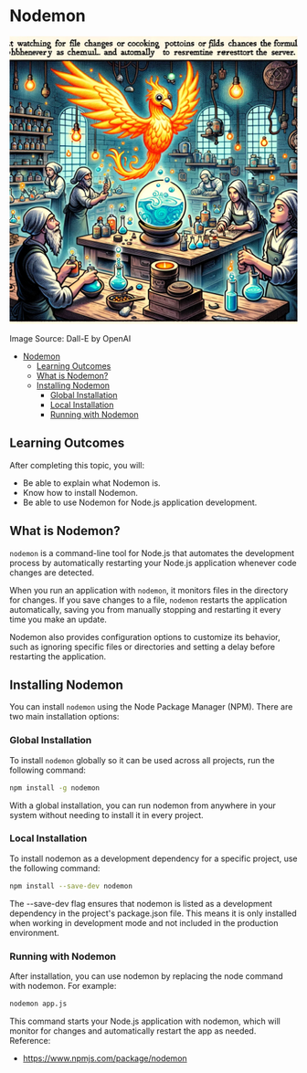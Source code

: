 # Nodemon

![Nodemon](Nodemon.webp)

Image Source: Dall-E by OpenAI

- [Nodemon](#nodemon)
  - [Learning Outcomes](#learning-outcomes)
  - [What is Nodemon?](#what-is-nodemon)
  - [Installing Nodemon](#installing-nodemon)
    - [Global Installation](#global-installation)
    - [Local Installation](#local-installation)
    - [Running with Nodemon](#running-with-nodemon)

## Learning Outcomes

After completing this topic, you will:

- Be able to explain what Nodemon is.
- Know how to install Nodemon.
- Be able to use Nodemon for Node.js application development.

## What is Nodemon?

`nodemon` is a command-line tool for Node.js that automates the development process by automatically restarting your Node.js application whenever code changes are detected.

When you run an application with `nodemon`, it monitors files in the directory for changes. If you save changes to a file, `nodemon` restarts the application automatically, saving you from manually stopping and restarting it every time you make an update.

Nodemon also provides configuration options to customize its behavior, such as ignoring specific files or directories and setting a delay before restarting the application.

## Installing Nodemon

You can install `nodemon` using the Node Package Manager (NPM). There are two main installation options:

### Global Installation

To install `nodemon` globally so it can be used across all projects, run the following command:

```bash
npm install -g nodemon
```

With a global installation, you can run nodemon from anywhere in your system without needing to install it in every project.

### Local Installation

To install nodemon as a development dependency for a specific project, use the following command:

```bash
npm install --save-dev nodemon
```

The --save-dev flag ensures that nodemon is listed as a development dependency in the project's package.json file. This means it is only installed when working in development mode and not included in the production environment.

### Running with Nodemon

After installation, you can use nodemon by replacing the node command with nodemon. For example:

```bash
nodemon app.js
```

This command starts your Node.js application with nodemon, which will monitor for changes and automatically restart the app as needed.
Reference:

- <https://www.npmjs.com/package/nodemon>
